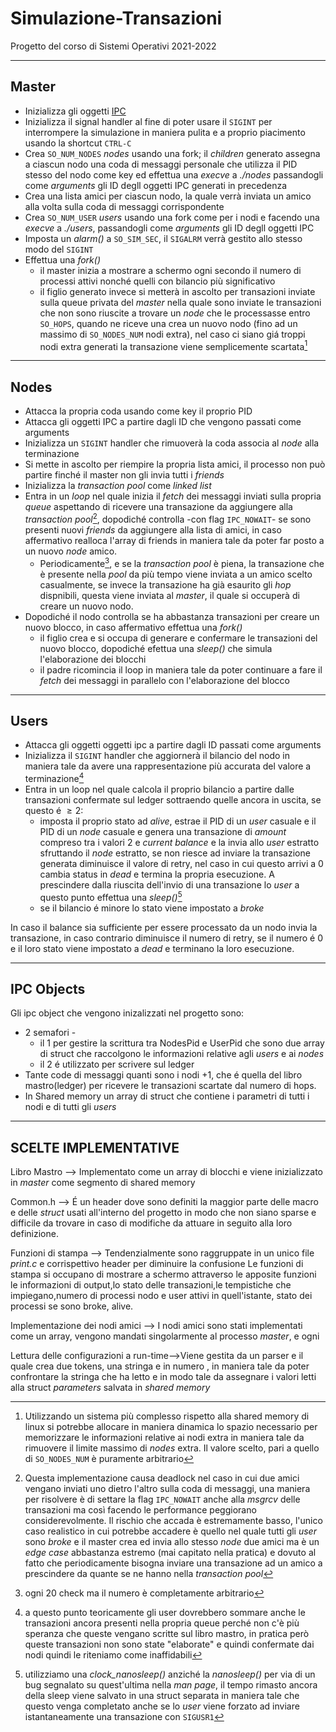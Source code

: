 # Simulazione-Transazioni
Progetto del corso di Sistemi Operativi 2021-2022 

 ---
## Master
 - Inizializza gli oggetti [IPC](##IPC)
 - Inizializza il signal handler al fine di poter usare il `SIGINT` per interrompere la simulazione in maniera pulita e a proprio piacimento usando la shortcut `CTRL-C`
 - Crea `SO_NUM_NODES` *nodes* usando una fork; il *children* generato assegna a ciascun nodo una coda di messaggi personale che utilizza il PID stesso del nodo come key ed effettua una *execve* a *./nodes* passandogli come _arguments_ gli ID degll oggetti IPC generati in precedenza
 - Crea una lista amici per ciascun nodo, la quale verrà inviata un amico alla volta sulla coda di messaggi corrispondente
 - Crea `SO_NUM_USER` _users_ usando una fork come per i nodi e facendo una *execve* a *./users*, passandogli come _arguments_ gli ID degll oggetti IPC
- Imposta un *alarm()* a `SO_SIM_SEC`, il `SIGALRM` verrà gestito allo stesso modo del `SIGINT`
- Effettua una *fork()*
	-  il master inizia a mostrare a schermo ogni secondo il numero di processi attivi nonché quelli con bilancio più significativo
	-  il figlio generato invece si metterà in ascolto per transazioni inviate sulla queue privata del *master* nella quale sono inviate le transazioni che non sono riuscite a trovare un *node* che le processasse entro `SO_HOPS`, quando ne riceve una crea un nuovo nodo (fino ad un massimo di `SO_NODES_NUM` nodi extra), nel caso ci siano giá troppi nodi extra generati la transazione viene semplicemente scartata[^1]
 
 ---
 ## Nodes
 - Attacca la propria coda usando come key il proprio PID
 - Attacca gli oggetti IPC a partire dagli ID che vengono passati come arguments
 - Inizializza un `SIGINT` handler che rimuoverà la coda associa al *node* alla terminazione
 - Si mette in ascolto per riempire la propria lista amici, il processo non può partire finché il master non gli invia tutti i *friends*
 - Inizializza la *transaction pool* come *linked list*
 - Entra in un *loop* nel quale inizia il *fetch* dei messaggi inviati sulla propria *queue* aspettando di ricevere una transazione da aggiungere alla *transaction pool*[^2], dopodiché controlla -con flag `IPC_NOWAIT`- se sono presenti nuovi *friends* da aggiungere alla lista di amici, in caso affermativo realloca l'array di friends in maniera tale da poter far posto a un nuovo *node* amico. 
	 - Periodicamente[^3], e se la _transaction pool_ è piena, la transazione che è presente nella *pool* da più tempo viene inviata a un amico scelto casualmente, se invece la transazione ha già esaurito gli _hop_ dispnibili, questa viene inviata al *master*, il quale si occuperà di creare un nuovo nodo. 
- Dopodiché il nodo controlla se ha abbastanza transazioni per creare un nuovo blocco, in caso affermativo effettua una *fork()* 
	- il figlio crea e si occupa di generare e confermare le transazioni del nuovo blocco, dopodiché efettua una *sleep()* che simula l'elaborazione dei blocchi
	- il padre ricomincia il loop in maniera tale da poter continuare a fare il *fetch* dei messaggi in parallelo con l'elaborazione del blocco  
 ---
 ## Users
 - Attacca gli oggetti oggetti ipc a partire dagli ID passati come arguments
 - Inizializza il `SIGINT` handler che aggiornerà il bilancio del nodo in maniera tale da avere una rappresentazione più accurata del valore a terminazione[^5]
 - Entra in un loop nel quale calcola il proprio bilancio a partire dalle transazioni confermate sul ledger sottraendo quelle ancora in uscita, se questo é $\geq2$:
	 -  imposta il proprio stato ad *alive*, estrae il PID di un _user_ casuale e il PID di un _node_ casuale e genera una transazione di *amount* compreso tra i valori 2 e _current balance_ e la invia allo *user* estratto sfruttando il *node* estratto, se non riesce ad inviare la transazione generata diminuisce il valore di retry, nel caso in cui questo arrivi a 0 cambia status in *dead* e termina la propria esecuzione. A prescindere dalla riuscita dell'invio di una transazione lo *user* a questo punto effettua una *sleep()*[^4]
	- se il bilancio é minore lo stato viene impostato a _broke_

 In caso il balance sia sufficiente per essere processato da un nodo invia la transazione, in caso contrario diminuisce il numero di retry, se il numero é 0 e il loro stato viene impostato a _dead_ e terminano la loro esecuzione.
 
 ---
  ## IPC Objects
Gli ipc object che vengono inizalizzati nel progetto sono:
- 2 semafori - 
	- il 1 per gestire la scrittura tra NodesPid e UserPid che sono due array di struct che raccolgono le informazioni relative agli _users_ e ai _nodes_
	- il 2 é utilizzato per scrivere sul ledger  
- Tante code di messaggi quanti sono i nodi +1, che é quella del libro mastro(ledger) per ricevere le transazioni scartate dal numero di hops.
- In Shared memory un array di struct che contiene i parametri di tutti i nodi e di tutti gli _users_


--- 
## SCELTE IMPLEMENTATIVE
Libro Mastro --> Implementato come un array di blocchi e viene inizializzato in _master_ come segmento di shared memory

Common.h --> É un header dove sono definiti la maggior parte delle macro e delle _struct_ usati all'interno del progetto in modo che non siano sparse e difficile da trovare in caso di modifiche da attuare in seguito alla loro definizione.


Funzioni di stampa --> Tendenzialmente sono raggruppate in un unico file _print.c_ e corrispettivo header per diminuire la confusione   Le funzioni di stampa si occupano di mostrare a schermo attraverso le apposite funzioni le informazioni di output,lo stato delle transazioni,le tempistiche che impiegano,numero di processi nodo e user attivi in quell'istante, stato dei processi se sono broke, alive.


Implementazione dei nodi amici --> I nodi amici sono stati implementati come un array, vengono mandati singolarmente al processo *master*, e ogni

Lettura delle configurazioni a run-time-->Viene gestita da un parser e il quale crea due tokens, una stringa e in numero , in maniera tale da poter confrontare la stringa che ha letto e in modo tale da assegnare i valori letti alla struct _parameters_ salvata in _shared memory_

[^1]: Utilizzando un sistema più complesso rispetto alla shared memory di linux si potrebbe allocare in maniera dinamica lo spazio necessario per memorizzare le informazioni relative ai nodi extra in maniera tale da rimuovere il limite massimo di *nodes* extra. Il valore scelto, pari a quello di `SO_NODES_NUM` è puramente arbitrario
[^2]: Questa implementazione causa deadlock nel caso in cui due amici vengano inviati uno dietro l'altro sulla coda di messaggi, una maniera per risolvere è di settare la flag `IPC_NOWAIT` anche alla *msgrcv* delle transazioni ma così facendo le performance peggiorano considerevolmente. Il rischio che accada è estremamente basso, l'unico caso realistico in cui potrebbe accadere è quello nel quale tutti gli *user* sono *broke* e il master crea ed invia allo stesso *node* due amici ma è un *edge case* abbastanza estremo (mai capitato nella pratica) e dovuto al fatto che periodicamente bisogna inviare una transazione ad un amico a prescindere da quante se ne hanno nella *transaction pool*
[^3]: ogni 20 check ma il numero è completamente arbitrario
[^4]: utilizziamo una *clock_nanosleep()* anziché la *nanosleep()* per via di un bug segnalato su quest'ultima nella *man page*, il tempo rimasto ancora della sleep viene salvato in una struct separata in maniera tale che questo venga completato anche se lo *user* viene forzato ad inviare istantaneamente una transazione con `SIGUSR1`
[^5]: a questo punto teoricamente gli user dovrebbero sommare anche le transazioni ancora presenti nella propria queue perché non c'è più speranza che queste vengano scritte sul libro mastro, in pratica però queste transazioni non sono state "elaborate" e quindi confermate dai nodi quindi le riteniamo come inaffidabili